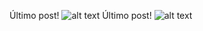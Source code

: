 Último post!
![alt text](https://pbs.twimg.com/media/FlfyfxmWYAEmXP_?format=jpg&name=small)
Último post!
![alt text](https://pbs.twimg.com/media/FkEKifcWAAA-x14?format=png&name=small)